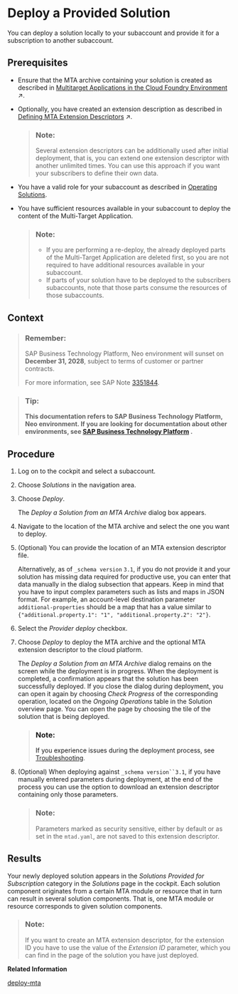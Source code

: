 <!-- loio8f48815322ee4b9890b31b92ba673b97 -->

# Deploy a Provided Solution

You can deploy a solution locally to your subaccount and provide it for a subscription to another subaccount.



## Prerequisites

-   Ensure that the MTA archive containing your solution is created as described in [Multitarget Applications in the Cloud Foundry Environment](https://help.sap.com/viewer/65de2977205c403bbc107264b8eccf4b/Cloud/en-US/d04fc0e2ad894545aebfd7126384307c.html "A Multitarget application (MTA) is essentially a single application that consists of multiple parts. These parts are created using various technologies and share the same lifecycle.") :arrow_upper_right:.
-   Optionally, you have created an extension description as described in [Defining MTA Extension Descriptors](https://help.sap.com/viewer/65de2977205c403bbc107264b8eccf4b/Cloud/en-US/50df803465324d36851c79fd07e8972c.html "") :arrow_upper_right:.

    > ### Note:  
    > Several extension descriptors can be additionally used after initial deployment, that is, you can extend one extension descriptor with another unlimited times. You can use this approach if you want your subscribers to define their own data.

-   You have a valid role for your subaccount as described in [Operating Solutions](operating-solutions-2abf7d4.md).
-   You have sufficient resources available in your subaccount to deploy the content of the Multi-Target Application.

    > ### Note:  
    > -   If you are performing a re-deploy, the already deployed parts of the Multi-Target Application are deleted first, so you are not required to have additional resources available in your subaccount.
    > -   If parts of your solution have to be deployed to the subscribers subaccounts, note that those parts consume the resources of those subaccounts.




## Context

> ### Remember:  
> SAP Business Technology Platform, Neo environment will sunset on **December 31, 2028**, subject to terms of customer or partner contracts.
> 
> For more information, see SAP Note [3351844](https://me.sap.com/notes/3351844).

> ### Tip:  
> **This documentation refers to SAP Business Technology Platform, Neo environment. If you are looking for documentation about other environments, see [SAP Business Technology Platform](https://help.sap.com/docs/btp/sap-business-technology-platform/sap-business-technology-platform?version=Cloud) .**



<a name="loio8f48815322ee4b9890b31b92ba673b97__steps_fgc_ykz_sy"/>

## Procedure

1.  Log on to the cockpit and select a subaccount.

2.  Choose *Solutions* in the navigation area.

3.  Choose *Deploy*.

    The *Deploy a Solution from an MTA Archive* dialog box appears.

4.  Navigate to the location of the MTA archive and select the one you want to deploy.

5.  \(Optional\) You can provide the location of an MTA extension descriptor file.

    Alternatively, as of `_schema version` `3.1`, if you do not provide it and your solution has missing data required for productive use, you can enter that data manually in the dialog subsection that appears. Keep in mind that you have to input complex parameters such as lists and maps in JSON format. For example, an account-level destination parameter `additional-properties` should be a map that has a value similar to `{"additional.property.1": "1", "additional.property.2": "2"}`.

6.  Select the *Provider deploy* checkbox.

7.  Choose *Deploy* to deploy the MTA archive and the optional MTA extension descriptor to the cloud platform.

    The *Deploy a Solution from an MTA Archive* dialog remains on the screen while the deployment is in progress. When the deployment is completed, a confirmation appears that the solution has been successfully deployed. If you close the dialog during deployment, you can open it again by choosing *Check Progress* of the corresponding operation, located on the *Ongoing Operations* table in the Solution overview page. You can open the page by choosing the tile of the solution that is being deployed.

    > ### Note:  
    > If you experience issues during the deployment process, see [Troubleshooting](troubleshooting-b3f6b49.md).

8.  \(Optional\) When deploying against `_schema version``3.1`, if you have manually entered parameters during deployment, at the end of the process you can use the option to download an extension descriptor containing only those parameters.

    > ### Note:  
    > Parameters marked as security sensitive, either by default or as set in the `mtad.yaml`, are not saved to this extension descriptor.




## Results

Your newly deployed solution appears in the *Solutions Provided for Subscription* category in the *Solutions* page in the cockpit. Each solution component originates from a certain MTA module or resource that in turn can result in several solution components. That is, one MTA module or resource corresponds to given solution components.

> ### Note:  
> If you want to create an MTA extension descriptor, for the еxtension ID you have to use the value of the *Еxtension ID* parameter, which you can find in the page of the solution you have just deployed.

**Related Information**  


[deploy-mta](../50-administration-and-ops-neo/deploy-mta-1e12331.md "This command deploys Multitarget Application (MTA) archives. One or more than one MTA archives can be deployed to your subaccount in one go.")

